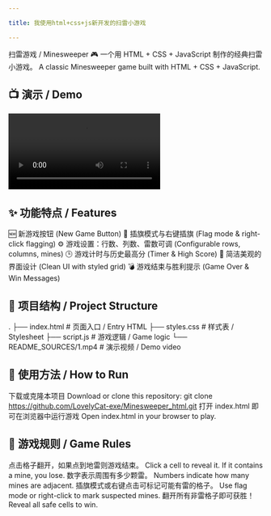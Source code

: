 ```yaml
---

title: 我使用html+css+js新开发的扫雷小游戏

---
```


扫雷游戏 / Minesweeper
🎮 一个用 HTML + CSS + JavaScript 制作的经典扫雷小游戏。 A classic Minesweeper game built with HTML + CSS + JavaScript.


## 📺 演示 / Demo
<video src="https://github.com/LovelyCat-exe/LovelyCat-exe.github.io/raw/refs/heads/main/_posts/SOURCES/1.mp4" controls style="max-width:100%; height:auto;"></video>


## ✨ 功能特点 / Features
🆕 新游戏按钮 (New Game Button)
🚩 插旗模式与右键插旗 (Flag mode & right-click flagging)
⚙️ 游戏设置：行数、列数、雷数可调 (Configurable rows, columns, mines)
🕒 游戏计时与历史最高分 (Timer & High Score)
🎨 简洁美观的界面设计 (Clean UI with styled grid)
💣 游戏结束与胜利提示 (Game Over & Win Messages)


## 📂 项目结构 / Project Structure
.
├── index.html      # 页面入口 / Entry HTML
├── styles.css      # 样式表 / Stylesheet
├── script.js       # 游戏逻辑 / Game logic
└── README_SOURCES/1.mp4  # 演示视频 / Demo video


## 🚀 使用方法 / How to Run
下载或克隆本项目 Download or clone this repository:
git clone https://github.com/LovelyCat-exe/Minesweeper_html.git
打开 index.html 即可在浏览器中运行游戏 Open index.html in your browser to play.


## 📝 游戏规则 / Game Rules
点击格子翻开，如果点到地雷则游戏结束。 Click a cell to reveal it. If it contains a mine, you lose.
数字表示周围有多少颗雷。 Numbers indicate how many mines are adjacent.
插旗模式或右键点击可标记可能有雷的格子。 Use flag mode or right-click to mark suspected mines.
翻开所有非雷格子即可获胜！ Reveal all safe cells to win.
